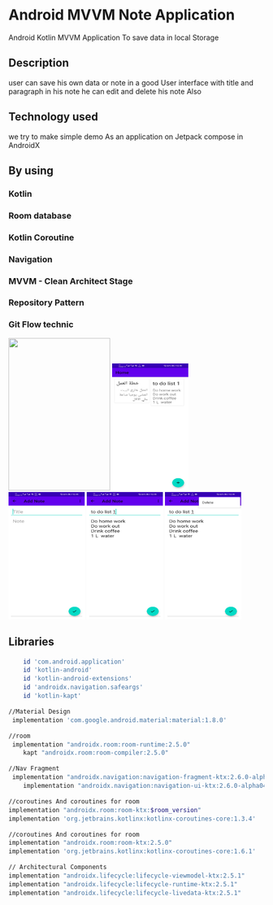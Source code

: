 # Android MVVM Note Application

Android Kotlin MVVM Application To save data in local Storage

## Description

user can save his own data or note in a good User interface with title and paragraph in his note he
can edit and delete his note Also

## Technology used

we try to make simple demo As an application on Jetpack compose in AndroidX

## By using

### Kotlin

### Room database

### Kotlin Coroutine

### Navigation

### MVVM - Clean Architect Stage

### Repository Pattern

### Git Flow technic

<img src="images/mvvm_note_kotlin_app.gif" height=300, width=200 >

<img src="images/02.jpg" height=250, width=150 >

<img src="images/03.jpg" height=250, width=150 >

<img src="images/04.jpg" height=250, width=150 >

<img src="images/05.jpg" height=250, width=150 >


## Libraries

```bash
    id 'com.android.application'
    id 'kotlin-android'
    id 'kotlin-android-extensions'
    id 'androidx.navigation.safeargs'
    id 'kotlin-kapt'

```



```bash
//Material Design
 implementation 'com.google.android.material:material:1.8.0'
```

```bash
//room
 implementation "androidx.room:room-runtime:2.5.0"
    kapt "androidx.room:room-compiler:2.5.0"
```

```bash
//Nav Fragment
 implementation "androidx.navigation:navigation-fragment-ktx:2.6.0-alpha04"
    implementation "androidx.navigation:navigation-ui-ktx:2.6.0-alpha04"
```

```bash
//coroutines And coroutines for room
implementation "androidx.room:room-ktx:$room_version"
implementation 'org.jetbrains.kotlinx:kotlinx-coroutines-core:1.3.4'
```

```bash
//coroutines And coroutines for room
implementation "androidx.room:room-ktx:2.5.0"
implementation 'org.jetbrains.kotlinx:kotlinx-coroutines-core:1.6.1'
```

```bash
// Architectural Components
implementation "androidx.lifecycle:lifecycle-viewmodel-ktx:2.5.1"
implementation "androidx.lifecycle:lifecycle-runtime-ktx:2.5.1"
implementation "androidx.lifecycle:lifecycle-livedata-ktx:2.5.1"
```

